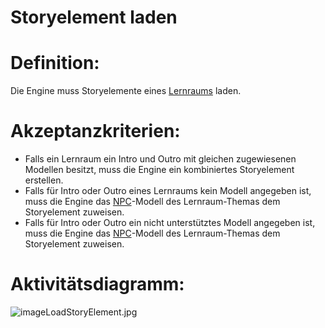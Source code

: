 # Storyelement laden


# Definition:

Die Engine muss Storyelemente eines [Lernraums](Lernraum-GE.md) laden.


# Akzeptanzkriterien:

- Falls ein Lernraum ein Intro und Outro mit gleichen zugewiesenen Modellen besitzt, muss die Engine ein kombiniertes Storyelement erstellen.
- Falls für Intro oder Outro eines Lernraums kein Modell angegeben ist, muss die Engine das [NPC](NPC-GE.md)-Modell des Lernraum-Themas dem Storyelement zuweisen.
- Falls für Intro oder Outro ein nicht unterstütztes Modell angegeben ist, muss die Engine das [NPC](NPC-GE.md)-Modell des Lernraum-Themas dem Storyelement zuweisen.


# Aktivitätsdiagramm:

![imageLoadStoryElement.jpg](imageLoadStoryElement.jpg)
